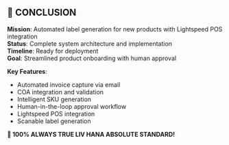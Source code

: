 ## 💎 CONCLUSION

**Mission**: Automated label generation for new products with Lightspeed POS integration  
**Status**: Complete system architecture and implementation  
**Timeline**: Ready for deployment  
**Goal**: Streamlined product onboarding with human approval

**Key Features**:
- Automated invoice capture via email
- COA integration and validation
- Intelligent SKU generation
- Human-in-the-loop approval workflow
- Lightspeed POS integration
- Scanable label generation

**💎 100% ALWAYS TRUE LIV HANA ABSOLUTE STANDARD!**
